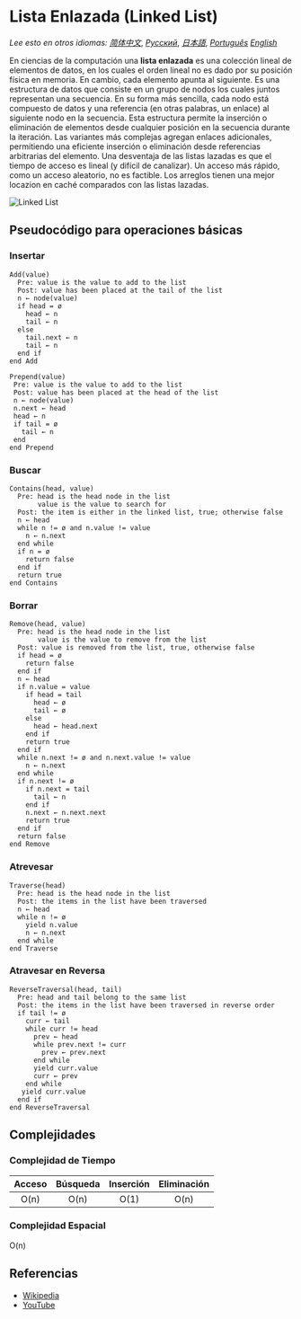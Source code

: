 # Lista Enlazada (Linked List)

_Lee esto en otros idiomas:_
[_简体中文_](README.zh-CN.md),
[_Русский_](README.ru-RU.md),
[_日本語_](README.ja-JP.md),
[_Português_](README.pt-BR.md)
[_English_](README.md)

En ciencias de la computación una **lista enlazada** es una colección lineal
de elementos de datos, en los cuales el orden lineal no es dado por
su posición física en memoria. En cambio, cada
elemento apunta al siguiente. Es una estructura de datos
que consiste en un grupo de nodos los cuales juntos representan
una secuencia. En su forma más sencilla, cada nodo está
compuesto de datos y una referencia (en otras palabras,
un enlace) al siguiente nodo en la secuencia. Esta estructura
permite la inserción o eliminación de elementos
desde cualquier posición en la secuencia durante la iteración.
Las variantes más complejas agregan enlaces adicionales, permitiendo
una eficiente inserción o eliminación desde referencias arbitrarias
del elemento. Una desventaja de las listas lazadas es que el tiempo de
acceso es lineal (y difícil de canalizar). Un acceso
más rápido, como un acceso aleatorio, no es factible. Los arreglos
tienen una mejor locazion en caché comparados con las listas lazadas.

![Linked List](https://upload.wikimedia.org/wikipedia/commons/6/6d/Singly-linked-list.svg)

## Pseudocódigo para operaciones básicas

### Insertar

```text
Add(value)
  Pre: value is the value to add to the list
  Post: value has been placed at the tail of the list
  n ← node(value)
  if head = ø
    head ← n
    tail ← n
  else
    tail.next ← n
    tail ← n
  end if
end Add
```

```text
Prepend(value)
 Pre: value is the value to add to the list
 Post: value has been placed at the head of the list
 n ← node(value)
 n.next ← head
 head ← n
 if tail = ø
   tail ← n
 end
end Prepend
```

### Buscar

```text
Contains(head, value)
  Pre: head is the head node in the list
       value is the value to search for
  Post: the item is either in the linked list, true; otherwise false
  n ← head
  while n != ø and n.value != value
    n ← n.next
  end while
  if n = ø
    return false
  end if
  return true
end Contains
```

### Borrar

```text
Remove(head, value)
  Pre: head is the head node in the list
       value is the value to remove from the list
  Post: value is removed from the list, true, otherwise false
  if head = ø
    return false
  end if
  n ← head
  if n.value = value
    if head = tail
      head ← ø
      tail ← ø
    else
      head ← head.next
    end if
    return true
  end if
  while n.next != ø and n.next.value != value
    n ← n.next
  end while
  if n.next != ø
    if n.next = tail
      tail ← n
    end if
    n.next ← n.next.next
    return true
  end if
  return false
end Remove
```

### Atrevesar

```text
Traverse(head)
  Pre: head is the head node in the list
  Post: the items in the list have been traversed
  n ← head
  while n != ø
    yield n.value
    n ← n.next
  end while
end Traverse
```

### Atravesar en Reversa

```text
ReverseTraversal(head, tail)
  Pre: head and tail belong to the same list
  Post: the items in the list have been traversed in reverse order
  if tail != ø
    curr ← tail
    while curr != head
      prev ← head
      while prev.next != curr
        prev ← prev.next
      end while
      yield curr.value
      curr ← prev
    end while
   yield curr.value
  end if
end ReverseTraversal
```

## Complejidades

### Complejidad de Tiempo

| Acceso | Búsqueda | Inserción | Eliminación |
| :----: | :------: | :-------: | :---------: |
|  O(n)  |   O(n)   |   O(1)    |    O(n)     |

### Complejidad Espacial

O(n)

## Referencias

- [Wikipedia](https://en.wikipedia.org/wiki/Linked_list)
- [YouTube](https://www.youtube.com/watch?v=njTh_OwMljA&index=2&t=1s&list=PLLXdhg_r2hKA7DPDsunoDZ-Z769jWn4R8)
